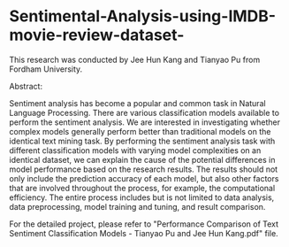 # Sentimental-Analysis-using-IMDB-movie-review-dataset-

This research was conducted by Jee Hun Kang and Tianyao Pu from Fordham University. 

Abstract: 

Sentiment analysis has become a popular and
common task in Natural Language Processing. There are various
classification models available to perform the sentiment analysis.
We are interested in investigating whether complex models
generally perform better than traditional models on the identical
text mining task. By performing the sentiment analysis task with
different classification models with varying model complexities on
an identical dataset, we can explain the cause of the potential
differences in model performance based on the research results.
The results should not only include the prediction accuracy of each
model, but also other factors that are involved throughout the
process, for example, the computational efficiency. The entire
process includes but is not limited to data analysis, data
preprocessing, model training and tuning, and result comparison.

For the detailed project, please refer to "Performance Comparison of Text Sentiment Classification Models - Tianyao Pu and Jee Hun Kang.pdf" file. 
